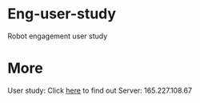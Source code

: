 # Eng-user-study
Robot engagement user study

# More
User study: Click [here](http://www.mingfeisun.com/eng-user-study/) to find out
Server: 165.227.108.67

